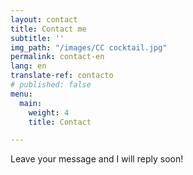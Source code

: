```yaml
---
layout: contact
title: Contact me
subtitle: ''
img_path: "/images/CC cocktail.jpg"
permalink: contact-en
lang: en
translate-ref: contacto
# published: false
menu:
  main:
    weight: 4
    title: Contact

---
```

Leave your message and I will reply soon!
